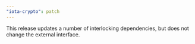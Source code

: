 ```yaml
---
"iota-crypto": patch
---
```


This release updates a number of interlocking dependencies, but does not change the external interface.

